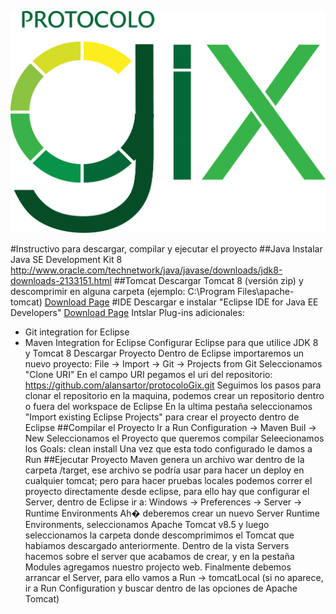 ![Alt text](/WebContent/static/logo.png?raw=true "Optional Title")

#Instructivo para descargar, compilar y ejecutar el proyecto
##Java
Instalar Java SE Development Kit 8
http://www.oracle.com/technetwork/java/javase/downloads/jdk8-downloads-2133151.html
##Tomcat
Descargar Tomcat 8 (versión zip) y descomprimir en alguna carpeta (ejemplo: C:\Program Files\apache-tomcat\) 
[Download Page](https://tomcat.apache.org/download-80.cgi)
#IDE
Descargar e instalar "Eclipse IDE for Java EE Developers" [Download Page](http://www.eclipse.org/downloads/eclipse-packages/)
Intslar Plug-ins adicionales:
- Git integration for Eclipse
- Maven Integration for Eclipse
Configurar Eclipse para que utilice JDK 8 y Tomcat 8
Descargar Proyecto
Dentro de Eclipse importaremos un nuevo proyecto:
File -> Import -> Git -> Projects from Git
Seleccionamos "Clone URI"
En el campo URI pegamos el uri del repositorio: https://github.com/alansartor/protocoloGix.git 
Seguimos los pasos para clonar el repositorio en la maquina, podemos crear un repositorio dentro o fuera del workspace de Eclipse
En la ultima pestaña seleccionamos "Import existing Eclipse Projects" para crear el proyecto dentro de Eclipse
##Compilar el Proyecto
Ir a Run Configuration -> Maven Buil -> New
Seleccionamos el Proyecto que queremos compilar
Seleecionamos los Goals: clean install
Una vez que esta todo configurado le damos a Run
##Ejecutar Proyecto
Maven genera un archivo war dentro de la carpeta /target, ese archivo se podría usar para hacer un deploy en cualquier tomcat; pero para hacer pruebas locales podemos correr el proyecto directamente desde eclipse, para ello hay que configurar el Server, dentro de Eclipse ir a:
Windows -> Preferences -> Server -> Runtime Environments
Ah� deberemos crear un nuevo Server Runtime Environments, seleccionamos Apache Tomcat v8.5 y luego seleccionamos la carpeta donde descomprimimos el Tomcat que habiamos descargado anteriormente.
Dentro de la vista Servers hacemos sobre el server que acabamos de crear, y en la pestaña Modules agregamos nuestro projecto web.
Finalmente debemos arrancar el Server, para ello vamos a Run -> tomcatLocal (si no aparece, ir a Run Configuration y buscar dentro de las opciones de Apache Tomcat)
